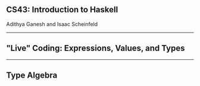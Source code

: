 ## CS43: Introduction to Haskell

Adithya Ganesh and Isaac Scheinfeld

---

## "Live" Coding: Expressions, Values, and Types

---

## Type Algebra
